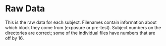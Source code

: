 # Raw Data

This is the raw data for each subject.  Filenames contain information about
which block they come from (exposure or pre-test).  Subject numbers on the
directories are correct; some of the individual files have numbers that are off
by 16.
